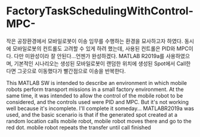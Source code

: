 # FactoryTaskSchedulingWithControl-MPC-
작은 공장환경에서 모바일로봇이 이송 임무를 수행하는 환경을 묘사하고자 하였다. 
동시에 모바일로봇의 컨트롤도 고려할 수 있게 하려 했는데, 사용된 컨트롤은 PID와 MPC이다. 
다만 미완성이라 잘 안된다...언젠가 완성하겠다. 
MATLAB R2019a를 사용하였으며, 기본적인 시나리오는 생성된 모바일로봇이 랜덤한 위치에 생성된 Spot에서 Call한다면 그곳으로 이동했다가 빨간점으로 이송을 반복한다. 

This MATLAB SW is intended to describe an environment in which mobile robots perform transport missions in a small factory environment. At the same time, it was intended to allow the control of the mobile robot to be considered, and the controls used were PID and MPC. 
But it's not working well because it's incomplete.
I'll complete it someday...
MATLABR2019a was used, 
and the basic scenario is that if the generated spot created at a random location calls mobile robot, mobile robot moves there and go to the red dot. 
mobile robot repeats the transfer until call finished 
